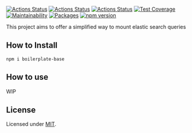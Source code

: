 [![Actions Status](https://github.com/Codibre/boilerplate-base/workflows/build/badge.svg)](https://github.com/Codibre/boilerplate-base/actions)
[![Actions Status](https://github.com/Codibre/boilerplate-base/workflows/test/badge.svg)](https://github.com/Codibre/boilerplate-base/actions)
[![Actions Status](https://github.com/Codibre/boilerplate-base/workflows/lint/badge.svg)](https://github.com/Codibre/boilerplate-base/actions)
[![Test Coverage](https://api.codeclimate.com/v1/badges/65e41e3018643f28168e/test_coverage)](https://codeclimate.com/github/Codibre/boilerplate-base/test_coverage)
[![Maintainability](https://api.codeclimate.com/v1/badges/65e41e3018643f28168e/maintainability)](https://codeclimate.com/github/Codibre/boilerplate-base/maintainability)
[![Packages](https://david-dm.org/Codibre/boilerplate-base.svg)](https://david-dm.org/Codibre/boilerplate-base)
[![npm version](https://badge.fury.io/js/%40codibre%2Fboilerplate-base.svg)](https://badge.fury.io/js/%40codibre%2Fboilerplate-base)

This project aims to offer a simplified way to mount elastic search queries

## How to Install

```
npm i boilerplate-base
```

## How to use

WIP

## License

Licensed under [MIT](https://en.wikipedia.org/wiki/MIT_License).
